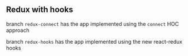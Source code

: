 ## Redux with hooks

branch `redux-connect` has the app implemented using the `connect` HOC approach

branch `redux-hooks` has the app implemented using the new react-redux hooks
